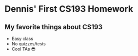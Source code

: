 # Dennis' First CS193 Homework

## My favorite things about CS193 
- Easy class
- No quizzes/tests
- Cool TAs 😎
